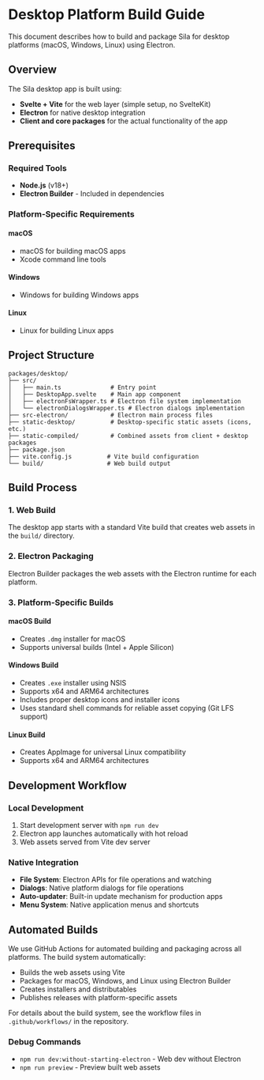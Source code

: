 # Desktop Platform Build Guide

This document describes how to build and package Sila for desktop platforms (macOS, Windows, Linux) using Electron.

## Overview

The Sila desktop app is built using:
- **Svelte + Vite** for the web layer (simple setup, no SvelteKit)
- **Electron** for native desktop integration
- **Client and core packages** for the actual functionality of the app

## Prerequisites

### Required Tools
- **Node.js** (v18+)
- **Electron Builder** - Included in dependencies

### Platform-Specific Requirements

#### macOS
- macOS for building macOS apps
- Xcode command line tools

#### Windows
- Windows for building Windows apps

#### Linux
- Linux for building Linux apps

## Project Structure

```
packages/desktop/
├── src/
│   ├── main.ts              # Entry point
│   ├── DesktopApp.svelte    # Main app component
│   ├── electronFsWrapper.ts # Electron file system implementation
│   └── electronDialogsWrapper.ts # Electron dialogs implementation
├── src-electron/            # Electron main process files
├── static-desktop/          # Desktop-specific static assets (icons, etc.)
├── static-compiled/         # Combined assets from client + desktop packages
├── package.json
├── vite.config.js          # Vite build configuration
└── build/                  # Web build output
```

## Build Process

### 1. Web Build
The desktop app starts with a standard Vite build that creates web assets in the `build/` directory.

### 2. Electron Packaging
Electron Builder packages the web assets with the Electron runtime for each platform.

### 3. Platform-Specific Builds

#### macOS Build
- Creates `.dmg` installer for macOS
- Supports universal builds (Intel + Apple Silicon)

#### Windows Build
- Creates `.exe` installer using NSIS
- Supports x64 and ARM64 architectures
- Includes proper desktop icons and installer icons
- Uses standard shell commands for reliable asset copying (Git LFS support)

#### Linux Build
- Creates AppImage for universal Linux compatibility
- Supports x64 and ARM64 architectures

## Development Workflow

### Local Development
1. Start development server with `npm run dev`
2. Electron app launches automatically with hot reload
3. Web assets served from Vite dev server

### Native Integration
- **File System**: Electron APIs for file operations and watching
- **Dialogs**: Native platform dialogs for file operations
- **Auto-updater**: Built-in update mechanism for production apps
- **Menu System**: Native application menus and shortcuts

## Automated Builds

We use GitHub Actions for automated building and packaging across all platforms. The build system automatically:

- Builds the web assets using Vite
- Packages for macOS, Windows, and Linux using Electron Builder
- Creates installers and distributables
- Publishes releases with platform-specific assets

For details about the build system, see the workflow files in `.github/workflows/` in the repository.

### Debug Commands
- `npm run dev:without-starting-electron` - Web dev without Electron
- `npm run preview` - Preview built web assets